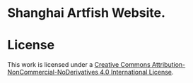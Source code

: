 Shanghai Artfish Website.
=========================

# License

This work is licensed under a [Creative Commons Attribution-NonCommercial-NoDerivatives 4.0 International License](https://github.com/sh-artfish/sh-artfish.github.io/blob/master/LICENSE).